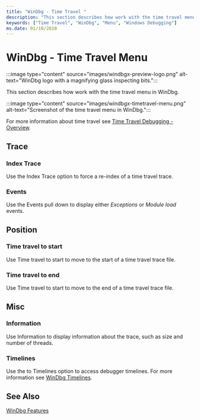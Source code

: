 ```yaml
---
title: "WinDbg - Time Travel "
description: "This section describes how work with the time travel menu."
keywords: ["Time Travel", "WinDbg", "Menu", "Windows Debugging"]
ms.date: 01/10/2020
---
```


# WinDbg - Time Travel Menu

:::image type="content" source="images/windbgx-preview-logo.png" alt-text="WinDbg logo with a magnifying glass inspecting bits.":::

This section describes how work with the time travel menu in WinDbg.

:::image type="content" source="images/windbgx-timetravel-menu.png" alt-text="Screenshot of the time travel menu in WinDbg.":::

For more information about time travel see [Time Travel Debugging - Overview](time-travel-debugging-overview.md).

## Trace

### Index Trace

Use the Index Trace option to force a re-index of a time travel trace.

### Events

Use the Events pull down to display either *Exceptions* or *Module load* events.

## Position

### Time travel to start

Use Time travel to start to move to the start of a time travel trace file.

### Time travel to end

Use Time travel to start to move to the end of a time travel trace file.

## Misc

### Information

Use Information to display information about the trace, such as size and number of threads.

### Timelines

Use the to Timelines option to access debugger timelines. For more information see [WinDbg Timelines](windbg-timeline-preview.md).

## See Also

[WinDbg Features](../debugger/debugging-using-windbg-preview.md)

